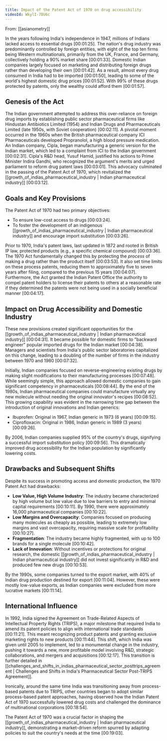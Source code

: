 ```yaml
---
title: Impact of the Patent Act of 1970 on drug accessibility
videoId: WkylI-78U6c
---
```


From: [[asianometry]] <br/> 

In the years following India's independence in 1947, millions of Indians lacked access to essential drugs <a class="yt-timestamp" data-t="00:01:25">[00:01:25]</a>. The nation's drug industry was predominantly controlled by foreign entities, with eight of the top ten firms being Western multinationals, primarily from the UK, France, and Germany, collectively holding a 90% market share <a class="yt-timestamp" data-t="00:01:33">[00:01:33]</a>. Domestic Indian companies largely focused on marketing and distributing foreign drugs rather than developing their own <a class="yt-timestamp" data-t="00:01:42">[00:01:42]</a>. As a result, almost every drug consumed in India had to be imported <a class="yt-timestamp" data-t="00:01:50">[00:01:50]</a>, leading to some of the world's highest domestic drug prices <a class="yt-timestamp" data-t="00:01:52">[00:01:52]</a>. With 99% of these drugs protected by patents, only the wealthy could afford them <a class="yt-timestamp" data-t="00:01:57">[00:01:57]</a>.

## Genesis of the Act

The Indian government attempted to address this over-reliance on foreign drug imports by establishing public sector pharmaceutical firms like Hindustan Antibiotics Limited (1954) and Indian Drugs and Pharmaceuticals Limited (late 1950s, with Soviet cooperation) <a class="yt-timestamp" data-t="00:02:11">[00:02:11]</a>. A pivotal moment occurred in the 1960s when the British pharmaceutical company ICI Pharmaceuticals developed Propranolol, a high blood pressure medication. An Indian company, Cipla, began manufacturing a generic version for the Indian market, which led to a complaint from ICI to the Indian government <a class="yt-timestamp" data-t="00:02:31">[00:02:31]</a>. Cipla's R&D head, Yusuf Hamid, justified his actions to Prime Minister Indira Gandhi, who recognized the argument's merits and urged parliament to reform drug patent laws <a class="yt-timestamp" data-t="00:03:01">[00:03:01]</a>. This advocacy culminated in the passing of the Patent Act of 1970, which revitalized the [[growth_of_indias_pharmaceutical_industry | Indian pharmaceutical industry]] <a class="yt-timestamp" data-t="00:03:12">[00:03:12]</a>.

## Goals and Key Provisions

The Patent Act of 1970 had two primary objectives:
*   To ensure low-cost access to drugs <a class="yt-timestamp" data-t="00:03:24">[00:03:24]</a>.
*   To foster the development of an indigenous [[growth_of_indias_pharmaceutical_industry | Indian pharmaceutical industry]] and encourage import substitution <a class="yt-timestamp" data-t="00:03:26">[00:03:26]</a>.

Prior to 1970, India's patent laws, last updated in 1872 and rooted in British IP law, protected products (e.g., a specific chemical compound) <a class="yt-timestamp" data-t="00:03:36">[00:03:36]</a>. The 1970 Act fundamentally changed this by protecting the *process* of making a drug rather than the product itself <a class="yt-timestamp" data-t="00:03:53">[00:03:53]</a>. It also set time limits on these process patents, reducing them to approximately five to seven years after filing, compared to the previous 15 years <a class="yt-timestamp" data-t="00:04:07">[00:04:07]</a>. Furthermore, the Act granted the Indian Patent Office the authority to compel patent holders to license their patents to others at a reasonable rate if they determined the patents were not being used in a socially beneficial manner <a class="yt-timestamp" data-t="00:04:17">[00:04:17]</a>.

## Impact on Drug Accessibility and Domestic Industry

These new provisions created significant opportunities for the [[growth_of_indias_pharmaceutical_industry | Indian pharmaceutical industry]] <a class="yt-timestamp" data-t="00:04:31">[00:04:31]</a>. It became possible for domestic firms to "backward engineer" popular imported drugs for the Indian market <a class="yt-timestamp" data-t="00:04:38">[00:04:38]</a>. Managers and scientists from India's public sector laboratories capitalized on this change, leading to a doubling of the number of firms in the industry between 1970 and 1980 <a class="yt-timestamp" data-t="00:07:32">[00:07:32]</a>.

Initially, Indian companies focused on reverse-engineering existing drugs by making slight modifications to their manufacturing processes <a class="yt-timestamp" data-t="00:07:48">[00:07:48]</a>. While seemingly simple, this approach allowed domestic companies to gain significant competency in pharmaceuticals <a class="yt-timestamp" data-t="00:08:44">[00:08:44]</a>. By the end of the 1980s, Indian pharmaceutical companies could manufacture virtually any new molecule without needing the original innovator's recipes <a class="yt-timestamp" data-t="00:08:52">[00:08:52]</a>. This growing capability was evident in the narrowing time gap between the introduction of original innovations and Indian generics:
*   Ibuprofen: Original in 1967, Indian generic in 1973 (6 years) <a class="yt-timestamp" data-t="00:09:15">[00:09:15]</a>.
*   Ciprofloxacin: Original in 1986, Indian generic in 1989 (3 years) <a class="yt-timestamp" data-t="00:09:26">[00:09:26]</a>.

By 2006, Indian companies supplied 95% of the country's drugs, signifying a successful import substitution policy <a class="yt-timestamp" data-t="00:09:56">[00:09:56]</a>. This dramatically improved drug accessibility for the Indian population by significantly lowering costs.

## Drawbacks and Subsequent Shifts

Despite its success in promoting access and domestic production, the 1970 Patent Act had drawbacks:
*   **Low Value, High Volume Industry**: The industry became characterized by high volume but low value due to low barriers to entry and minimal capital requirements <a class="yt-timestamp" data-t="00:10:11">[00:10:11]</a>. By 1990, there were approximately 16,000 pharmaceutical companies <a class="yt-timestamp" data-t="00:10:22">[00:10:22]</a>.
*   **Low Margins and Overcapacity**: Companies focused on producing many molecules as cheaply as possible, leading to extremely low margins and vast overcapacity, requiring massive scale for profitability <a class="yt-timestamp" data-t="00:10:27">[00:10:27]</a>.
*   **Fragmentation**: The industry became highly fragmented, with up to 100 brands for a single molecule <a class="yt-timestamp" data-t="00:10:42">[00:10:42]</a>.
*   **Lack of Innovation**: Without incentives or protections for original research, the domestic [[growth_of_indias_pharmaceutical_industry | Indian pharmaceutical industry]] did not invest significantly in R&D and produced few new drugs <a class="yt-timestamp" data-t="00:10:53">[00:10:53]</a>.

By the 1990s, some companies turned to the export market, with 40% of Indian drug production destined for export <a class="yt-timestamp" data-t="00:11:04">[00:11:04]</a>. However, these were mostly low-value exports, as Indian companies were excluded from more lucrative markets <a class="yt-timestamp" data-t="00:11:14">[00:11:14]</a>.

## International Influence

In 1992, India signed the Agreement on Trade-Related Aspects of Intellectual Property Rights (TRIPS), a major milestone that required India to amend its patent policies to align with international trade standards <a class="yt-timestamp" data-t="00:11:21">[00:11:21]</a>. This meant recognizing product patents and granting exclusive marketing rights to new products <a class="yt-timestamp" data-t="00:11:44">[00:11:44]</a>. This shift, which India was given until 2005 to implement, led to a monumental change in the industry, pushing it towards a new, more profitable model involving R&D, strategic collaborations, and mergers and acquisitions <a class="yt-timestamp" data-t="00:12:17">[00:12:17]</a>. This transition is further detailed in [[challenges_and_shifts_in_indias_pharmaceutical_sector_posttrips_agreement | Challenges and Shifts in India's Pharmaceutical Sector Post-TRIPS Agreement]].

Ironically, around the same time India was transitioning away from process-based patents due to TRIPS, other countries began to adopt similar process-based patent approaches, having observed how the Indian Patent Act of 1970 successfully lowered drug costs and challenged the dominance of multinational corporations <a class="yt-timestamp" data-t="00:18:54">[00:18:54]</a>.

The Patent Act of 1970 was a crucial factor in shaping the [[growth_of_indias_pharmaceutical_industry | Indian pharmaceutical industry]], demonstrating a market-driven reform spurred by adapting policies to suit the country's needs at the time <a class="yt-timestamp" data-t="00:19:03">[00:19:03]</a>.